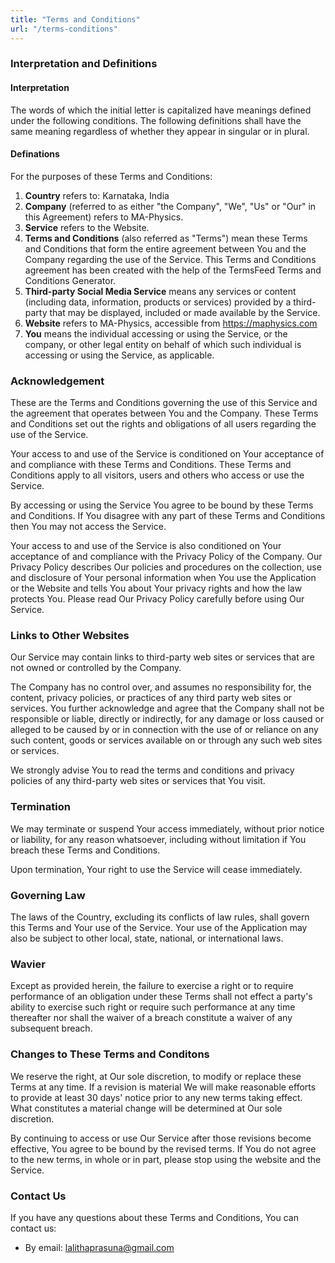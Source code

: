 ```yaml
---
title: "Terms and Conditions"
url: "/terms-conditions"
---
```

### Interpretation and Definitions

#### Interpretation

The words of which the initial letter is capitalized have meanings defined under the following conditions. The following definitions shall have the same meaning regardless of whether they appear in singular or in plural.

#### Definations

For the purposes of these Terms and Conditions:
1. **Country** refers to: Karnataka, India
2. **Company** (referred to as either "the Company", "We", "Us" or "Our" in this Agreement) refers to MA-Physics.
3. **Service** refers to the Website.
4. **Terms and Conditions** (also referred as "Terms") mean these Terms and Conditions that form the entire agreement between You and the Company regarding the use of the Service. This Terms and Conditions agreement has been created with the help of the TermsFeed Terms and Conditions Generator.
5. **Third-party Social Media Service** means any services or content (including data, information, products or services) provided by a third-party that may be displayed, included or made available by the Service.
6. **Website** refers to MA-Physics, accessible from https://maphysics.com
7. **You** means the individual accessing or using the Service, or the company, or other legal entity on behalf of which such individual is accessing or using the Service, as applicable.

### Acknowledgement

<p>
These are the Terms and Conditions governing the use of this Service and the agreement that operates between You and the Company. These Terms and Conditions set out the rights and obligations of all users regarding the use of the Service.
</p>

<p>
Your access to and use of the Service is conditioned on Your acceptance of and compliance with these Terms and Conditions. These Terms and Conditions apply to all visitors, users and others who access or use the Service.
</p>

<p>
By accessing or using the Service You agree to be bound by these Terms and Conditions. If You disagree with any part of these Terms and Conditions then You may not access the Service.
</p>

<p>
Your access to and use of the Service is also conditioned on Your acceptance of and compliance with the Privacy Policy of the Company. Our Privacy Policy describes Our policies and procedures on the collection, use and disclosure of Your personal information when You use the Application or the Website and tells You about Your privacy rights and how the law protects You. Please read Our Privacy Policy carefully before using Our Service.
</p>

### Links to Other Websites

Our Service may contain links to third-party web sites or services that are not owned or controlled by the Company.

The Company has no control over, and assumes no responsibility for, the content, privacy policies, or practices of any third party web sites or services. You further acknowledge and agree that the Company shall not be responsible or liable, directly or indirectly, for any damage or loss caused or alleged to be caused by or in connection with the use of or reliance on any such content, goods or services available on or through any such web sites or services.

We strongly advise You to read the terms and conditions and privacy policies of any third-party web sites or services that You visit.

### Termination

We may terminate or suspend Your access immediately, without prior notice or liability, for any reason whatsoever, including without limitation if You breach these Terms and Conditions.

Upon termination, Your right to use the Service will cease immediately.

### Governing Law

The laws of the Country, excluding its conflicts of law rules, shall govern this Terms and Your use of the Service. Your use of the Application may also be subject to other local, state, national, or international laws.

### Wavier

Except as provided herein, the failure to exercise a right or to require performance of an obligation under these Terms shall not effect a party's ability to exercise such right or require such performance at any time thereafter nor shall the waiver of a breach constitute a waiver of any subsequent breach.

### Changes to These Terms and Conditons

We reserve the right, at Our sole discretion, to modify or replace these Terms at any time. If a revision is material We will make reasonable efforts to provide at least 30 days' notice prior to any new terms taking effect. What constitutes a material change will be determined at Our sole discretion.

By continuing to access or use Our Service after those revisions become effective, You agree to be bound by the revised terms. If You do not agree to the new terms, in whole or in part, please stop using the website and the Service.

### Contact Us

If you have any questions about these Terms and Conditions, You can contact us:

- By email: lalithaprasuna@gmail.com





